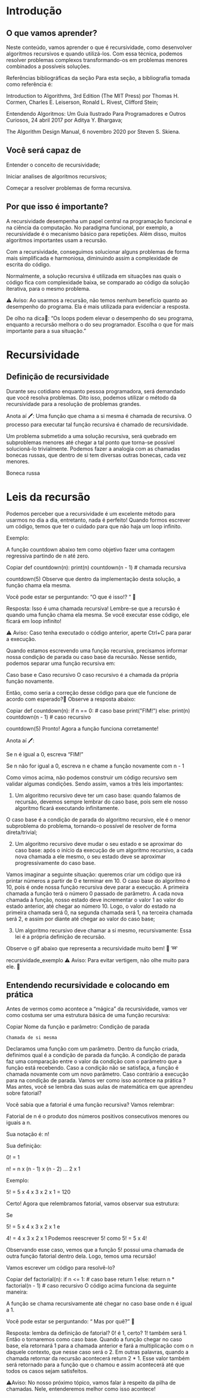 # Introdução
## O que vamos aprender?
Neste conteúdo, vamos aprender o que é recursividade, como desenvolver algoritmos recursivos e quando utilizá-los. Com essa técnica, podemos resolver problemas complexos transformando-os em problemas menores combinados a possíveis soluções.

Referências bibliográficas da seção
Para esta seção, a bibliografia tomada como referência é:

Introduction to Algorithms, 3rd Edition (The MIT Press) por Thomas H. Cormen, Charles E. Leiserson, Ronald L. Rivest, Clifford Stein;

Entendendo Algoritmos: Um Guia Ilustrado Para Programadores e Outros Curiosos, 24 abril 2017 por Aditya Y. Bhargava;

The Algorithm Design Manual, 6 novembro 2020 por Steven S. Skiena.

## Você será capaz de
Entender o conceito de recursividade;

Iniciar analises de algoritmos recursivos;

Começar a resolver problemas de forma recursiva.

## Por que isso é importante?
A recursividade desempenha um papel central na programação funcional e na ciência da computação. No paradigma funcional, por exemplo, a recursividade é o mecanismo básico para repetições. Além disso, muitos algoritmos importantes usam a recursão.

Com a recursividade, conseguimos solucionar alguns problemas de forma mais simplificada e harmoniosa, diminuindo assim a complexidade de escrita do código.

Normalmente, a solução recursiva é utilizada em situações nas quais o código fica com complexidade baixa, se comparado ao código da solução iterativa, para o mesmo problema.

⚠️ Aviso: Ao usarmos a recursão, não temos nenhum benefício quanto ao desempenho do programa. Ela é mais utilizada para evidenciar a resposta.

De olho na dica👀: “Os loops podem elevar o desempenho do seu programa, enquanto a recursão melhora o do seu programador. Escolha o que for mais importante para a sua situação.”

# Recursividade
## Definição de recursividade
Durante seu cotidiano enquanto pessoa programadora, será demandado que você resolva problemas. Dito isso, podemos utilizar o método da recursividade para a resolução de problemas grandes.

Anota aí 🖊: Uma função que chama a si mesma é chamada de recursiva. O processo para executar tal função recursiva é chamado de recursividade.

Um problema submetido a uma solução recursiva, será quebrado em subproblemas menores até chegar a tal ponto que torna-se possível solucioná-lo trivialmente. Podemos fazer a analogia com as chamadas bonecas russas, que dentro de si tem diversas outras bonecas, cada vez menores.

Boneca russa

# Leis da recursão
Podemos perceber que a recursividade é um excelente método para usarmos no dia a dia, entretanto, nada é perfeito! Quando formos escrever um código, temos que ter o cuidado para que não haja um loop infinito.


Exemplo:

A função countdown abaixo tem como objetivo fazer uma contagem regressiva partindo de n até zero.

Copiar
def countdown(n):
    print(n)
    countdown(n - 1)  # chamada recursiva

countdown(5)
Observe que dentro da implementação desta solução, a função chama ela mesma.

Você pode estar se perguntando: “O que é isso!? “ 🤔

Resposta: Isso é uma chamada recursiva! Lembre-se que a recursão é quando uma função chama ela mesma. Se você executar esse código, ele ficará em loop infinito!

⚠️ Aviso: Caso tenha executado o código anterior, aperte Ctrl+C para parar a execução.

Quando estamos escrevendo uma função recursiva, precisamos informar nossa condição de parada ou caso base da recursão. Nesse sentido, podemos separar uma função recursiva em:

Caso base e Caso recursivo
O caso recursivo é a chamada da própria função novamente.

Então, como seria a correção desse código para que ele funcione de acordo com esperado?🤔 Observe a resposta abaixo:

Copiar
def countdown(n):
    if n == 0: # caso base
        print("FIM!")
    else:
        print(n)
        countdown(n - 1) # caso recursivo

countdown(5)
Pronto! Agora a função funciona corretamente!

Anota aí 🖊:

Se n é igual a 0, escreva “FIM!”

Se n não for igual a 0, escreva n e chame a função novamente com n - 1

Como vimos acima, não podemos construir um código recursivo sem validar algumas condições. Sendo assim, vamos a três leis importantes:

1) Um algoritmo recursivo deve ter um caso base: quando falamos de recursão, devemos sempre lembrar do caso base, pois sem ele nosso algoritmo ficará executando infinitamente.

O caso base é a condição de parada do algoritmo recursivo, ele é o menor subproblema do problema, tornando-o possível de resolver de forma direta/trivial;

2) Um algoritmo recursivo deve mudar o seu estado e se aproximar do caso base: após o início da execução de um algoritmo recursivo, a cada nova chamada a ele mesmo, o seu estado deve se aproximar progressivamente do caso base.

Vamos imaginar a seguinte situação: queremos criar um código que irá printar números a partir de 0 e terminar em 10. O caso base do algoritmo é 10, pois é onde nossa função recursiva deve parar a execução. A primeira chamada a função terá o número 0 passado de parâmetro. A cada nova chamada à função, nosso estado deve incrementar o valor 1 ao valor do estado anterior, até chegar ao número 10. Logo, o valor do estado na primeira chamada será 0, na segunda chamada será 1, na terceira chamada será 2, e assim por diante até chegar ao valor do caso base;

3) Um algoritmo recursivo deve chamar a si mesmo, recursivamente: Essa lei é a própria definição de recursão.

Observe o gif abaixo que representa a recursividade muito bem! 🐶 ➿

recursividade_exemplo
⚠️ Aviso: Para evitar vertigem, não olhe muito para ele. 🤢


## Entendendo recursividade e colocando em prática
Antes de vermos como acontece a “mágica” da recursividade, vamos ver como costuma ser uma estrutura básica de uma função recursiva:

Copiar
Nome da função e parâmetro:
    Condição de parada

    Chamada de si mesma
Declaramos uma função com um parâmetro.
Dentro da função criada, definimos qual é a condição de parada da função.
A condição de parada faz uma comparação entre o valor da condição com o parâmetro que a função está recebendo. Caso a condição não se satisfaça, a função é chamada novamente com um novo parâmetro. Caso contrário a execução para na condição de parada.
Vamos ver como isso acontece na prática ? Mas antes, você se lembra das suas aulas de matemática em que aprendeu sobre fatorial?

Você sabia que a fatorial é uma função recursiva? Vamos relembrar:

Fatorial de n é o produto dos números positivos consecutivos menores ou iguais a n.

Sua notação é: n!

Sua definição:

0! = 1

n! = n x (n - 1) x (n - 2) … 2 x 1

Exemplo:

5! = 5 x 4 x 3 x 2 x 1 = 120

Certo! Agora que relembramos fatorial, vamos observar sua estrutura:

Se

5! = 5 x 4 x 3 x 2 x 1
e

4! = 4 x 3 x 2 x 1
Podemos reescrever 5! como 5! = 5 x 4!

Observando esse caso, vemos que a função 5! possui uma chamada de outra função fatorial dentro dela. Logo, temos uma recursão!

Vamos escrever um código para resolvê-lo?

Copiar
def factorial(n):
    if n <= 1: # caso base
        return 1
    else:
        return n * factorial(n - 1) # caso recursivo
O código acima funciona da seguinte maneira:

A função se chama recursivamente até chegar no caso base onde n é igual a 1.

Você pode estar se perguntando: “ Mas por quê?” 🤔

Resposta: lembra da definição de fatorial? 0! é 1, certo? 1! também será 1. Então o tornaremos como caso base. Quando a função chegar no caso base, ela retornará 1 para a chamada anterior e fará a multiplicação com o n daquele contexto, que nesse caso será o 2. Em outras palavras, quando a chamada retornar da recursão acontecerá return 2 * 1. Esse valor também será retornado para a função que o chamou e assim acontecerá até que todos os casos sejam satisfeitos.

⚠️Aviso: No nosso próximo tópico, vamos falar à respeito da pilha de chamadas. Nele, entenderemos melhor como isso acontece!

